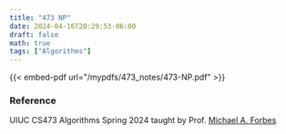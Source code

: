 ```yaml
---
title: "473 NP"
date: 2024-04-16T20:29:53-06:00
draft: false
math: true
tags: ["Algorithms"]
---
```


{{< embed-pdf url="/mypdfs/473_notes/473-NP.pdf" >}}

### Reference
UIUC CS473 Algorithms Spring 2024 taught by Prof. [Michael A. Forbes](https://miforbes.cs.illinois.edu/)